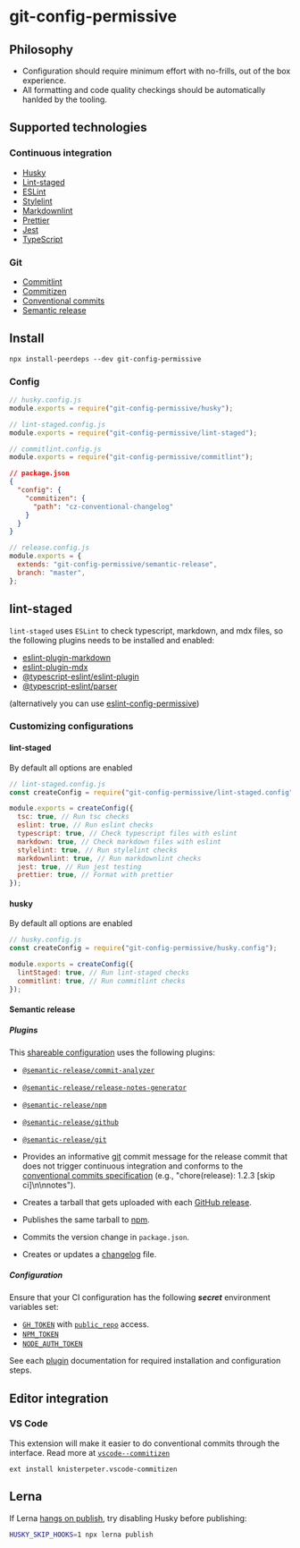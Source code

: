 # git-config-permissive

## Philosophy

- Configuration should require minimum effort with no-frills, out of the box experience.
- All formatting and code quality checkings should be automatically hanlded by the tooling.

## Supported technologies

### Continuous integration

- [Husky](https://github.com/typicode/husky)
- [Lint-staged](https://github.com/okonet/lint-staged)
- [ESLint](https://eslint.org/)
- [Stylelint](https://stylelint.io/)
- [Markdownlint](https://github.com/DavidAnson/markdownlint)
- [Prettier](https://prettier.io/)
- [Jest](https://jestjs.io/)
- [TypeScript](https://www.typescriptlang.org/)

### Git

- [Commitlint](https://commitlint.js.org/)
- [Commitizen](https://github.com/commitizen/cz-cli)
- [Conventional commits](https://www.conventionalcommits.org/)
- [Semantic release](https://github.com/semantic-release/semantic-release)

## Install

```shell
npx install-peerdeps --dev git-config-permissive
```

### Config

```js
// husky.config.js
module.exports = require("git-config-permissive/husky");
```

```js
// lint-staged.config.js
module.exports = require("git-config-permissive/lint-staged");
```

```js
// commitlint.config.js
module.exports = require("git-config-permissive/commitlint");
```

```json
// package.json
{
  "config": {
    "commitizen": {
      "path": "cz-conventional-changelog"
    }
  }
}
```

```js
// release.config.js
module.exports = {
  extends: "git-config-permissive/semantic-release",
  branch: "master",
};
```

## lint-staged

`lint-staged` uses `ESLint` to check typescript, markdown, and mdx files, so the following plugins needs to be installed and enabled:

- [eslint-plugin-markdown](https://github.com/eslint/eslint-plugin-markdown)
- [eslint-plugin-mdx](https://github.com/mdx-js/eslint-mdx/tree/master/packages/eslint-plugin-mdx)
- [@typescript-eslint/eslint-plugin](https://github.com/typescript-eslint/typescript-eslint/tree/master/packages/eslint-plugin)
- [@typescript-eslint/parser](https://github.com/typescript-eslint/typescript-eslint/tree/master/packages/parser)

(alternatively you can use [eslint-config-permissive](https://github.com/katawaredev/config/tree/master/packages/eslint-config-permissive))

### Customizing configurations

#### lint-staged

By default all options are enabled

```js
// lint-staged.config.js
const createConfig = require("git-config-permissive/lint-staged.config");

module.exports = createConfig({
  tsc: true, // Run tsc checks
  eslint: true, // Run eslint checks
  typescript: true, // Check typescript files with eslint
  markdown: true, // Check markdown files with eslint
  stylelint: true, // Run stylelint checks
  markdownlint: true, // Run markdownlint checks
  jest: true, // Run jest testing
  prettier: true, // Format with prettier
});
```

#### husky

By default all options are enabled

```js
// husky.config.js
const createConfig = require("git-config-permissive/husky.config");

module.exports = createConfig({
  lintStaged: true, // Run lint-staged checks
  commitlint: true, // Run commitlint checks
});
```

#### Semantic release

##### Plugins

This [shareable configuration](https://semantic-release.gitbook.io/semantic-release/extending/shareable-configurations-list) uses the following plugins:

- [`@semantic-release/commit-analyzer`](https://github.com/semantic-release/commit-analyzer)
- [`@semantic-release/release-notes-generator`](https://github.com/semantic-release/release-notes-generator)
- [`@semantic-release/npm`](https://github.com/semantic-release/npm)
- [`@semantic-release/github`](https://github.com/semantic-release/github)
- [`@semantic-release/git`](https://github.com/semantic-release/git)

- Provides an informative [git](https://github.com/semantic-release/git) commit message for the release commit that does not trigger continuous integration and conforms to the [conventional commits specification](https://www.conventionalcommits.org/) (e.g., "chore(release): 1.2.3 [skip ci]\n\nnotes").
- Creates a tarball that gets uploaded with each [GitHub release](https://github.com/semantic-release/github).
- Publishes the same tarball to [npm](https://github.com/semantic-release/npm).
- Commits the version change in `package.json`.
- Creates or updates a [changelog](https://github.com/semantic-release/changelog) file.

##### Configuration

Ensure that your CI configuration has the following **_secret_** environment variables set:

- [`GH_TOKEN`](https://github.com/settings/tokens) with [`public_repo`](https://developer.github.com/apps/building-oauth-apps/understanding-scopes-for-oauth-apps/#available-scopes) access.
- [`NPM_TOKEN`](https://docs.npmjs.com/cli/token)
- [`NODE_AUTH_TOKEN`](https://docs.npmjs.com/cli/token)

See each [plugin](https://github.com/semantic-release) documentation for required installation and configuration steps.

## Editor integration

### VS Code

This extension will make it easier to do conventional commits through the interface. Read more at [`vscode--commitizen`](https://github.com/KnisterPeter/vscode-commitizen)

```shell
ext install knisterpeter.vscode-commitizen
```

## Lerna

If Lerna [hangs on publish](https://github.com/lerna/lerna/issues/2664), try disabling Husky before publishing:

```sh
HUSKY_SKIP_HOOKS=1 npx lerna publish
```

